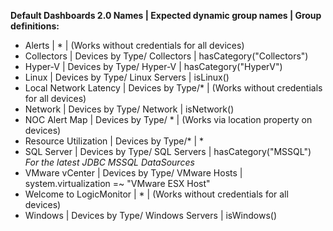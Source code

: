 **Default Dashboards 2.0 Names | Expected dynamic group names | Group definitions:**

- Alerts | * | (Works without credentials for all devices)
- Collectors | Devices by Type/ Collectors | hasCategory("Collectors")
- Hyper-V | Devices by Type/ Hyper-V | hasCategory("HyperV")
- Linux | Devices by Type/ Linux Servers | isLinux()
- Local Network Latency | Devices by Type/* | (Works without credentials for all devices)
- Network | Devices by Type/ Network | isNetwork()
- NOC Alert Map | Devices by Type/ * | (Works via location property on devices)
- Resource Utilization | Devices by Type/* | *
- SQL Server | Devices by Type/ SQL Servers | hasCategory("MSSQL")  *For the latest JDBC MSSQL DataSources*
- VMware vCenter | Devices by Type/ VMware Hosts | system.virtualization =~ "VMware ESX Host"
- Welcome to LogicMonitor | * | (Works without credentials for all devices)
- Windows | Devices by Type/ Windows Servers | isWindows()
